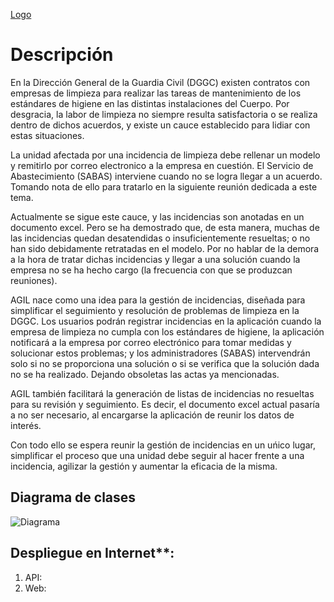 [Logo](https://git.institutomilitar.com/PedroggDIM/agil/-/wikis/imagenes/Logo/LogoAgil.png)

# Descripción

En la Dirección General de la Guardia Civil (DGGC) existen contratos con empresas de limpieza para realizar las tareas de mantenimiento de los estándares de higiene en las distintas instalaciones del Cuerpo. Por desgracia, la labor de limpieza no siempre resulta satisfactoria o se realiza dentro de dichos acuerdos, y existe un cauce establecido para lidiar con estas situaciones.

La unidad afectada por una incidencia de limpieza debe rellenar un modelo y remitirlo por correo electronico a la empresa en cuestión. El Servicio de Abastecimiento (SABAS) interviene cuando no se logra llegar a un acuerdo. Tomando nota de ello para tratarlo en la siguiente reunión dedicada a este tema.

Actualmente se sigue este cauce, y las incidencias son anotadas en un documento excel. Pero se ha demostrado que, de esta manera, muchas de las incidencias quedan desatendidas o insuficientemente resueltas; o no han sido debidamente retratadas en el modelo. Por no hablar de la demora a la hora de tratar dichas incidencias y llegar a una solución cuando la empresa no se ha hecho cargo (la frecuencia con que se produzcan reuniones).

AGIL nace como una idea para la gestión de incidencias, diseñada para simplificar el seguimiento y resolución de problemas de limpieza en la DGGC. Los usuarios podrán registrar incidencias en la aplicación cuando la empresa de limpieza no cumpla con los estándares de higiene, la aplicación notificará a la empresa por correo electrónico para tomar medidas y solucionar estos problemas; y los administradores (SABAS) intervendrán solo si no se proporciona una solución o si se verifica que la solución dada no se ha realizado. Dejando obsoletas las actas ya mencionadas.

AGIL también facilitará la generación de listas de incidencias no resueltas para su revisión y seguimiento. Es decir, el documento excel actual pasaría a no ser necesario, al encargarse la aplicación de reunir los datos de interés.

Con todo ello se espera reunir la gestión de incidencias en un uńico lugar, simplificar el proceso que una unidad debe seguir al hacer frente a una incidencia, agilizar la gestión y aumentar la eficacia de la misma.

## Diagrama de clases

![Diagrama](https://git.institutomilitar.com/PedroggDIM/agil/-/wikis/imagenes/DiagramaClases.png)


## Despliegue en Internet**:
   1. API: 
   2. Web: 


